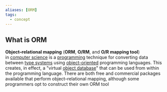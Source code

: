 ```yaml
---
aliases: [ORM]
tags:
  - concept
---
```

## What is ORM
**Object–relational mapping** (**ORM**, **O/RM**, and **O/R mapping tool**) in [computer science](https://en.wikipedia.org/wiki/Computer_science "Computer science") is a [programming](https://en.wikipedia.org/wiki/Computer_programming "Computer programming") technique for converting data between [type systems](https://en.wikipedia.org/wiki/Type_system "Type system") using [object-oriented](https://en.wikipedia.org/wiki/Object-oriented "Object-oriented") programming languages. This creates, in effect, a "virtual [object database](https://en.wikipedia.org/wiki/Object_database "Object database")" that can be used from within the programming language. There are both free and commercial packages available that perform object–relational mapping, although some programmers opt to construct their own ORM tool